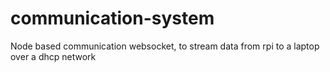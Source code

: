 # communication-system
Node based communication websocket, to stream data from rpi to a laptop over a dhcp network
